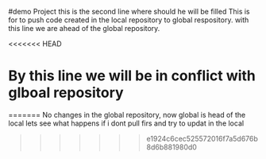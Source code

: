 #demo Project
this is the second line where should he will be filled
This is for to push code created in the local repository to global respository. with this line we are ahead of the global repository.

<<<<<<< HEAD



# By this line we will be in conflict with glboal repository

=======
No changes in the global repository, now global is head of the local lets see what happens if i dont pull firs and try to updat in the local
>>>>>>> e1924c6cec525572016f7a5d676b8d6b881980d0
